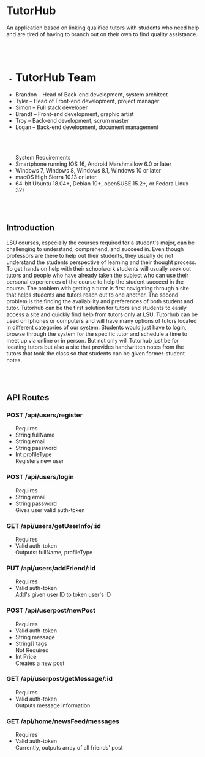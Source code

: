 # TutorHub

An application based on linking qualified tutors with students who need help and are tired of having to branch out on their own to find quality assistance.

<br/><br/>

<ul>
  <li><h1>TutorHub Team</h1></li>
  <li>Brandon – Head of Back-end development, system architect </li>
  <li>Tyler – Head of Front-end development, project manager</li>
  <li>Simon – Full stack developer</li>
  <li>Brandt – Front-end development, graphic artist</li>
  <li>Troy – Back-end development, scrum master</li>
  <li>Logan – Back-end development, document management</li>

</ul>

<br/><br/>

<ul>
System Requirements
  <li>Smartphone running IOS 16, Android Marshmallow 6.0 or later</li>
  <li>Windows 7, Windows 8, Windows 8.1, Windows 10 or later</li>
  <li>macOS High Sierra 10.13 or later</li>
  <li>64-bit Ubuntu 18.04+, Debian 10+, openSUSE 15.2+, or Fedora Linux 32+</li>
</ul>

<br/><br/>

<h2>Introduction</h2>
<p>
LSU courses, especially the courses required for a student's major, can be challenging to understand, comprehend, and succeed in. Even though professors are there to help out their students, they usually do not understand the students perspective of learning and their thought process. To get hands on help with their schoolwork students will usually seek out tutors and people who have already taken the subject who can use their personal experiences of the course to help the student succeed in the course. The problem with getting a tutor is first navigating through a site that helps students and tutors reach out to one another. The second problem is the finding the availability and preferences of both student and tutor.
Tutorhub can be the first solution for tutors and students to easily access a site and quickly find help from tutors only at LSU. Tutorhub can be used on Iphones or computers and will have many options of tutors located in different categories of our system. Students would just have to login, browse through the system for the specific tutor and schedule a time to meet up via online or in person. But not only will Tutorhub just be for locating tutors but also a site that provides handwritten notes from the tutors that took the class so that students can be given former-student notes.</p>

<br/><br/>

<h2>API Routes</h2>

<h3>POST /api/users/register</h3>

<ul>
Requires
  <li>String fullName</li>
  <li>String email</li>
  <li>String password</li>
  <li>Int profileType</li>
  Registers new user
</ul>

<h3>POST /api/users/login</h3>
<ul>
Requires
  <li>String email</li>
  <li>String password</li>
  Gives user valid auth-token
</ul>

<h3>GET /api/users/getUserInfo/:id</h3>
<ul>
Requires
  <li>Valid auth-token</li>
  Outputs: fullName, profileType
</ul>

<h3>PUT /api/users/addFriend/:id</h3>
<ul>
Requires
  <li>Valid auth-token</li>
  Add's given user ID to token user's ID
</ul>

<h3>POST /api/userpost/newPost</h3>
<ul>
Requires
  <li>Valid auth-token</li>
  <li>String message</li>
  <li>String[] tags</li>
  Not Required
  <li>Int Price</li>
  Creates a new post
</ul>

<h3>GET /api/userpost/getMessage/:id</h3>
<ul>
Requires
  <li>Valid auth-token</li>
  Outputs message information
</ul>


<h3>GET /api/home/newsFeed/messages</h3>
<ul>
Requires
  <li>Valid auth-token</li>
  Currently, outputs array of all friends' post
</ul>

